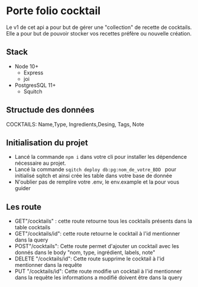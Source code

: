 # Porte folio cocktail 

Le v1 de cet api a pour but de gérer une "collection" de recette de cocktails.
Elle a pour but de pouvoir stocker vos recettes préfère ou nouvelle création.

## Stack 

- Node 10+
  - Express
  - joi
- PostgresSQL 11+
  - Squitch

## Structude des données 

<mcd>
COCKTAILS: Name,Type, Ingredients,Desing, Tags, Note
</mcd>

## Initialisation du projet 

- Lancé la commande ```npm i``` dans votre cli pour installer les dépendence nécessaire au projet.
- Lancé la commande ```sqitch deploy db:pg:nom_de_votre_BDD ``` pour initialisé sqitch et ainsi crée les table dans votre base de donnée 
- N'oublier pas de remplire votre .env, le env.example et la pour vous guider 

## Les route 

- GET"/cocktails" : cette route retourne tous les cocktails présents dans la table cocktails
- GET"/cocktails/id": cette route retourne le cocktail à l'id mentionner dans la query 
- POST"/cocktails": Cette route permet d'ajouter un cocktail avec les donnés dans le body "nom, type, ingrédient, labels, note"
- DELETE "/cocktails/id": Cette route supprime le cocktail à l'id mentionner dans la requête  
- PUT "/cocktails/id": Cette route modifie un cocktail à l'id mentionner dans la requête les informations a modifié doivent être dans la query